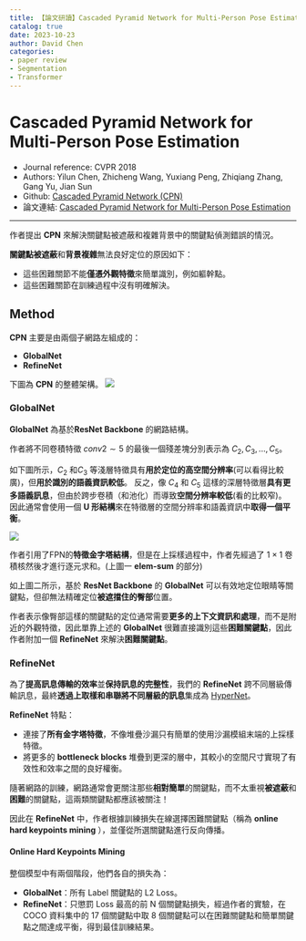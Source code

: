 ```yaml
---
title: 【論文研讀】Cascaded Pyramid Network for Multi-Person Pose Estimation
catalog: true
date: 2023-10-23
author: David Chen
categories:
- paper review
- Segmentation
- Transformer
---
```

# Cascaded Pyramid Network for Multi-Person Pose Estimation
* Journal reference: CVPR 2018
* Authors: Yilun Chen, Zhicheng Wang, Yuxiang Peng, Zhiqiang Zhang, Gang Yu, Jian Sun
* Github: [Cascaded Pyramid Network (CPN)](https://github.com/chenyilun95/tf-cpn)
* 論文連結: [Cascaded Pyramid Network for Multi-Person Pose Estimation](https://openaccess.thecvf.com/content_cvpr_2018/papers/Chen_Cascaded_Pyramid_Network_CVPR_2018_paper.pdf)

---

作者提出 **CPN** 來解決關鍵點被遮蔽和複雜背景中的關鍵點偵測錯誤的情況。

**關鍵點被遮蔽**和**背景複雜**無法良好定位的原因如下：
* 這些困難關節不能**僅憑外觀特徵**來簡單識別，例如軀幹點。
* 這些困難關節在訓練過程中沒有明確解決。

## Method

**CPN** 主要是由兩個子網路左組成的：
* **GlobalNet**
* **RefineNet**

下圖為 **CPN** 的整體架構。
![](https://hackmd.io/_uploads/SkoQ5hff6.png)

### GlobalNet
**GlobalNet** 為基於**ResNet Backbone** 的網路結構。

作者將不同卷積特徵 $conv2∼5$ 的最後一個殘差塊分別表示為 $C_2, C_3, ..., C_5$。

如下圖所示，$C_2$ 和$C_3$ 等淺層特徵具有**用於定位的高空間分辨率**(可以看得比較廣)，但**用於識別的語義資訊較低**。
反之，像 $C_4$ 和 $C_5$ 這樣的深層特徵層**具有更多語義訊息**，但由於跨步卷積（和池化）而導致**空間分辨率較低**(看的比較窄)。
因此通常會使用一個 **U 形結構**來在特徵層的空間分辨率和語義資訊中**取得一個平衡**。

![](https://hackmd.io/_uploads/rkkHsnMfp.png)

作者引用了FPN的**特徵金字塔結構**，但是在上採樣過程中，作者先經過了 $1 × 1$ 卷積核然後才進行逐元求和。(上圖一 **elem-sum** 的部分)

如上圖二所示，基於 **ResNet Backbone** 的 **GlobalNet** 可以有效地定位眼睛等關鍵點，但卻無法精確定位**被遮擋住的臀部**位置。

作者表示像臀部這樣的關鍵點的定位通常需要**更多的上下文資訊和處理**，而不是附近的外觀特徵，因此單靠上述的 **GlobalNet** 很難直接識別這些**困難關鍵點**，因此作者附加一個 **RefineNet** 來解決**困難關鍵點**。

### RefineNet
為了**提高訊息傳輸的效率**並**保持訊息的完整性**，我們的 **RefineNet** 跨不同層級傳輸訊息，最終**透過上取樣和串聯將不同層級的訊息**集成為 [HyperNet](https://www.cv-foundation.org/openaccess/content_cvpr_2016/papers/Kong_HyperNet_Towards_Accurate_CVPR_2016_paper.pdf)。

**RefineNet** 特點：
* 連接了**所有金字塔特徵**，不像堆疊沙漏只有簡單的使用沙漏模組末端的上採樣特徵。
* 將更多的 **bottleneck blocks** 堆疊到更深的層中，其較小的空間尺寸實現了有效性和效率之間的良好權衡。

隨著網路的訓練，網路通常會更關注那些**相對簡單**的關鍵點，而不太重視**被遮蔽**和**困難**的關鍵點，這兩類關鍵點都應該被關注！

因此在 **RefineNet** 中，作者根據訓練損失在線選擇困難關鍵點（稱為 **online hard keypoints mining** ），並僅從所選關鍵點進行反向傳播。

#### Online Hard Keypoints Mining
整個模型中有兩個階段，他們各自的損失為：
* **GlobalNet**：所有 Label 關鍵點的 L2 Loss。
* **RefineNet**：只懲罰 Loss 最高的前 N 個關鍵點損失，經過作者的實驗，在 COCO 資料集中的 17 個關鍵點中取 8 個關鍵點可以在困難關鍵點和簡單關鍵點之間達成平衡，得到最佳訓練結果。